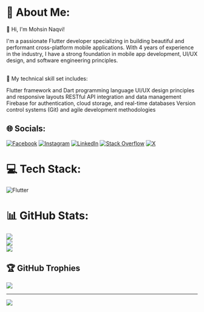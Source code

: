 # 💫 About Me:
👋 Hi, I'm Mohsin Naqvi!

I'm a passionate Flutter developer specializing in building beautiful and performant cross-platform mobile applications. With 4 years of experience in the industry, I have a strong foundation in mobile app development, UI/UX design, and software engineering principles.

<br/>
🔧 My technical skill set includes:

Flutter framework and Dart programming language
UI/UX design principles and responsive layouts
RESTful API integration and data management
Firebase for authentication, cloud storage, and real-time databases
Version control systems (Git) and agile development methodologies


## 🌐 Socials:
[![Facebook](https://img.shields.io/badge/Facebook-%231877F2.svg?logo=Facebook&logoColor=white)](https://facebook.com/mohsinnaqvi606) [![Instagram](https://img.shields.io/badge/Instagram-%23E4405F.svg?logo=Instagram&logoColor=white)](https://instagram.com/mohsinnaqvi606) [![LinkedIn](https://img.shields.io/badge/LinkedIn-%230077B5.svg?logo=linkedin&logoColor=white)](https://linkedin.com/in/mohsinnaqvi606) [![Stack Overflow](https://img.shields.io/badge/-Stackoverflow-FE7A16?logo=stack-overflow&logoColor=white)](https://stackoverflow.com/users/mohsinnaqvi606) [![X](https://img.shields.io/badge/X-black.svg?logo=X&logoColor=white)](https://x.com/mohsinnaqvi606) 

# 💻 Tech Stack:
![Flutter](https://img.shields.io/badge/Flutter-%2302569B.svg?style=for-the-badge&logo=Flutter&logoColor=white)
# 📊 GitHub Stats:
![](https://github-readme-stats.vercel.app/api?username=mohsinnaqvi606&theme=dark&hide_border=false&include_all_commits=false&count_private=false)<br/>
![](https://github-readme-streak-stats.herokuapp.com/?user=mohsinnaqvi606&theme=dark&hide_border=false)<br/>
![](https://github-readme-stats.vercel.app/api/top-langs/?username=mohsinnaqvi606&theme=dark&hide_border=false&include_all_commits=false&count_private=false&layout=compact)

## 🏆 GitHub Trophies
![](https://github-profile-trophy.vercel.app/?username=mohsinnaqvi606&theme=radical&no-frame=true&no-bg=true&margin-w=4)

---
[![](https://visitcount.itsvg.in/api?id=mohsinnaqvi606&icon=0&color=0)](https://visitcount.itsvg.in)

<!-- Proudly created with GPRM ( https://gprm.itsvg.in ) -->
